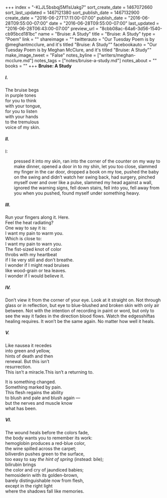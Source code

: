 +++
index = "-KLJL5bsbqj5M1sUakg7"
sort_create_date = 1467072660
sort_last_updated = 1467121380
sort_publish_date = 1467132900
create_date = "2016-06-27T17:11:00-07:00"
publish_date = "2016-06-28T09:55:00-07:00"
date = "2016-06-28T09:55:00-07:00"
last_updated = "2016-06-28T06:43:00-07:00"
preview_url = "8cbb08ac-64a6-3d56-1540-cb95bcd181bc"
name = "Bruise: A Study"
title = "Bruise: A Study"
type = "Poem"
link = ""
shareimage = ""
twitterauto = "Our Tuesday Poem is by @meghantmcclure, and it's titled \"Bruise: A Study\""
facebookauto = "Our Tuesday Poem is by Meghan McClure, and it's titled \"Bruise: A Study\""
make_image_tweet = "False"
notes_byline = ["writers/meghan-mcclure.md"]
notes_tags = ["notes/bruise-a-study.md"]
notes_about = ""
books = ""
+++
**Bruise: A Study**

<h5>I.</h5>

The bruise begs<br>
in purple tones<br>
for you to think<br>
with your tongue,<br>
for you to listen<br>
with your hands<br>
to the tremulous<br>
voice of my skin.

<h5>II.</h5>

<p class="noindent">I:</p> 

<p class="noindent prose-poem" style="padding-left:2em; padding-top:0;">pressed it into my skin, ran into the corner of the counter on my way to make dinner, opened a door in to my shin, let you too close, slammed my finger in the car door, dropped a book on my toe, pushed the baby on the swing and didn’t watch her swing back, had surgery, pinched myself over and over like a pulse, slammed my head against a wall, ignored the warning signs, fell down stairs, fell into you, fell away from you when you pushed, found myself under something heavy.</p>

<h5>III.</h5>

Run your fingers along it. Here.<br>
Feel the heat radiating?<br>
One way to say it is:<br>
I want my pain to warm you.<br>
Which is close to:<br>
I want my pain to warn you.<br>
The fist-sized knot of color<br>
throbs with my heartbeat<br>
if I lie very still and don’t breathe.<br>
I wonder if I might read bruises<br>
like wood-grain or tea leaves.<br>
I wonder if I would believe it.

<h5>IV.</h5>

<p class="prose-poem">Don’t view it from the corner of your eye. Look at it straight on. Not through glass or in reflection, but eye to blue-blushed and broken skin with only air between. Not with the intention of recording in paint or word, but only to see the way it fades in the direction blood flows. Watch the edgesshiftas healing requires. It won’t be the same again. No matter how well it heals.</p>

<h5>V.</h5>

Like nausea it recedes<br>
into green and yellow,<br>
hints of death and then<br>
renewal. But this isn’t<br>
resurrection.<br>
This isn’t a miracle.This isn’t a returning to.

It is something changed.<br>
Something marked by pain.<br>
This flesh regains the ability<br>
to blush and pale and blush again &mdash;<br>
but the nerves and muscle know<br>
what has been.

<h5>VI.</h5>

The wound heals before the colors fade,<br>
the body wants you to remember its work:<br>
hemoglobin produces a red-blue color,<br>
the wine spilled across the carpet;<br>
biliverdin pushes green to the surface,<br>
too easy to say _the hint of spring_ (instead: bile);<br>
bilirubin brings<br>
the color and cry of jaundiced babies;<br>
hemosiderin with its golden-brown,<br>
barely distinguishable now from flesh,<br>
except in the right light<br>
where the shadows fall like memories.
